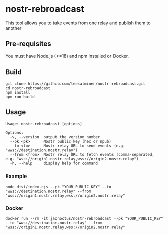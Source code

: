 # nostr-rebroadcast

This tool allows you to take events from one relay and publish them to another

## Pre-requisites

You must have Node.js (>=18) and npm installed or Docker.

## Build

```
git clone https://github.com/leesalminen/nostr-rebroadcast.git
cd nostr-rebroadcast
npm install
npm run build
```

## Usage

```
Usage: nostr-rebroadcast [options]

Options:
  -v, --version  output the version number
  --pk <pk>      Nostr public key (hex or npub)
  --to <to>      Nostr relay URL to send events (e.g. "wws://destination.nostr.relay")
  --from <from>  Nostr relay URL to fetch events (comma-separated, e.g. "wss://origin1.nostr.relay,wss://origin2.nostr.relay")
  -h, --help     display help for command
```

### Example

```
node dist/index.cjs --pk "YOUR_PUBLIC_KEY" --to "wws://destination.nostr.relay" --from "wss://origin1.nostr.relay,wss://origin2.nostr.relay"
```


### Docker

```
docker run --rm -it jaonoctus/nostr-rebroadcast --pk "YOUR_PUBLIC_KEY" --to "wws://destination.nostr.relay" --from "wss://origin1.nostr.relay,wss://origin2.nostr.relay"
```
